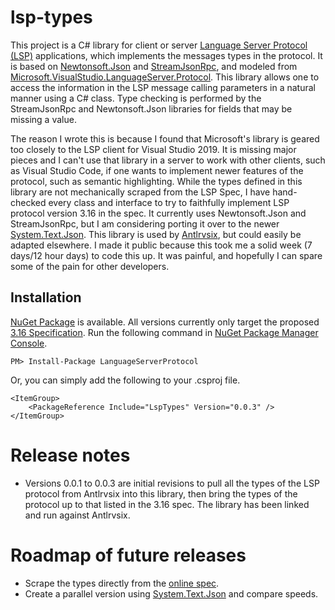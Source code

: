 # lsp-types
This project is a C# library for
client or server [Language Server Protocol (LSP)](https://langserver.org/)
applications, which implements the messages types in the protocol.
It is based on [Newtonsoft.Json](https://www.nuget.org/packages/Newtonsoft.Json/)
and [StreamJsonRpc](https://www.nuget.org/packages/StreamJsonRpc/),
and modeled from [Microsoft.VisualStudio.LanguageServer.Protocol](https://www.nuget.org/packages/Microsoft.VisualStudio.LanguageServer.Protocol/).
This library allows one to access the information in the LSP message calling parameters
in a natural manner using a C# class. Type checking is performed by the StreamJsonRpc and
Newtonsoft.Json libraries for fields that may
be missing a value.

The reason I wrote this is because
I found that Microsoft's library is geared too closely to the
LSP client for Visual Studio 2019. It is missing major pieces and 
I can't use that library in a server to work with other clients,
such as Visual Studio Code, if one wants to
implement newer features of the protocol,
such as semantic highlighting.
While the types defined
in this library are not mechanically
scraped from the LSP Spec, I have
hand-checked every class and interface to try
to faithfully implement LSP protocol version 3.16 in the spec.
It currently uses Newtonsoft.Json
and StreamJsonRpc, but I am considering porting it over to the newer
[System.Text.Json](https://www.nuget.org/packages/System.Text.Json/).
This library is used by [Antlrvsix](https://github.com/kaby76/AntlrVSIX),
but could easily be
adapted elsewhere. I made it public because this took me a solid week
(7 days/12 hour days) to code this up. It was painful, and hopefully
I can spare some of the pain for other developers.

## Installation

[NuGet Package](https://www.nuget.org/packages/LspTypes/) is available.
All versions currently only target the proposed [3.16 Specification](https://microsoft.github.io/language-server-protocol/specifications/specification-3-16/).
Run the following command in [NuGet Package Manager Console](https://docs.microsoft.com/nuget/tools/package-manager-console).

```
PM> Install-Package LanguageServerProtocol
```

Or, you can simply add the following to your .csproj file.

	<ItemGroup>
		<PackageReference Include="LspTypes" Version="0.0.3" />
	</ItemGroup>

# Release notes

* Versions 0.0.1 to 0.0.3 are initial revisions to pull all the types of the LSP protocol from Antlrvsix
into this library, then bring the types of the protocol up to that listed in the 3.16 spec. The library
has been linked and run against Antlrvsix.

# Roadmap of future releases

* Scrape the types directly from the [online spec](https://microsoft.github.io/language-server-protocol/specifications/specification-current/).
* Create a parallel version using [System.Text.Json](https://www.nuget.org/packages/System.Text.Json/) and compare speeds.
 
